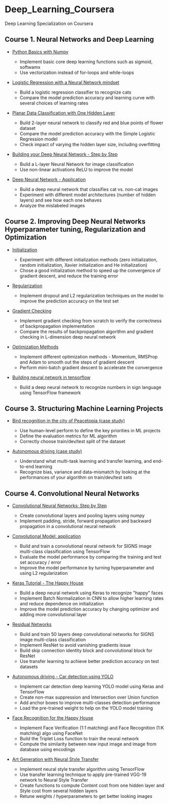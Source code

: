 # Deep_Learning_Coursera
Deep Learning Specialization on Coursera

## Course 1. Neural Networks and Deep Learning
- <A href='http://htmlpreview.github.io/?https://github.com/yumengdong/Deep_Learning_Coursera/blob/master/Neural%20Networks%20and%20Deep%20Learning/Week2/Python%20Basics%20With%20Numpy%20v3.html'>Python Basics with Numpy</A><BR>
  - Implement basic core deep learning functions such as sigmoid, softwamx
  - Use vectorization instead of for-loops and while-loops

- <A href='http://htmlpreview.github.io/?https://github.com/yumengdong/Deep_Learning_Coursera/blob/master/Neural%20Networks%20and%20Deep%20Learning/Week2/Logistic%20Regression%20with%20a%20Neural%20Network%20mindset%20v5.html'>Logistic Regression with a Neural Network mindset</A><BR>
  - Build a logistic regression classifier to recognize cats
  - Compare the model prediction accuracy and learning curve with several choices of learning rates
  
- <A href='http://htmlpreview.github.io/?https://github.com/yumengdong/Deep_Learning_Coursera/blob/master/Neural%20Networks%20and%20Deep%20Learning/Week3/Planar%20data%20classification%20with%20one%20hidden%20layer%20v5.html'>Planar Data Classification with One Hidden Layer </A><BR>  
  - Build 2-layer neural network to classify red and blue points of flower dataset
  - Compare the model prediction accuracy with the Simple Logistic Regression model
  - Check impact of varying the hidden layer size, including overfitting
  
- <A href='http://htmlpreview.github.io/?https://github.com/yumengdong/Deep_Learning_Coursera/blob/master/Neural%20Networks%20and%20Deep%20Learning/Week4/Building%20your%20Deep%20Neural%20Network%20-%20Step%20by%20Step%20v8.html'>Building your Deep Neural Network - Step by Step</A><BR>
  - Build a L-layer Neural Network for image classification
  - Use non-linear activations ReLU to improve the model
  
- <A href='http://htmlpreview.github.io/?https://github.com/yumengdong/Deep_Learning_Coursera/blob/master/Neural%20Networks%20and%20Deep%20Learning/Week4/Deep%20Neural%20Network%20-%20Application%20v8.html'>Deep Neural Network - Application</A><BR>    
  - Build a deep neural network that classifies cat vs. non-cat images
  - Experiment with different model architectures (number of hidden layers) and see how each one behaves
  - Analyze the mislabeled images
    
## Course 2. Improving Deep Neural Networks Hyperparameter tuning, Regularization and Optimization
- <A href = 'http://htmlpreview.github.io/?https://github.com/yumengdong/Deep_Learning_Coursera/blob/master/Improving%20Deep%20Neural%20Networks%20Hyperparameter%20tuning%2C%20Regularization%20and%20Optimization/Week1/Initialization/Initialization.html'> Initialization </A><BR>
  - Experiment with different initialization methods (zero initialization, random initialization, Xavier initialization and He initialization)
  - Chose a good initialization method to speed up the convergence of gradient descent, and reduce the training error

- <A href = 'http://htmlpreview.github.io/?https://github.com/yumengdong/Deep_Learning_Coursera/blob/master/Improving%20Deep%20Neural%20Networks%20Hyperparameter%20tuning%2C%20Regularization%20and%20Optimization/Week1/Regularization/Regularization%20-%20v3.html'> Regularization </A><BR>
  - Implement dropout and L2 regularization techniques on the model to improve the prediction accuracy on the test set
  
- <A href = 'http://htmlpreview.github.io/?https://github.com/yumengdong/Deep_Learning_Coursera/blob/master/Improving%20Deep%20Neural%20Networks%20Hyperparameter%20tuning%2C%20Regularization%20and%20Optimization/Week1/Gradient%20Checking/Gradient%20Checking%20v1.html'> Gradient Checking </A><BR>
  - Implement gradient checking from scratch to  verify the correctness of backpropagation implementation
  - Compare the results of backpropagation algorithm and gradient checking in L-dimension deep neural network
  
- <A href = 'http://htmlpreview.github.io/?https://github.com/yumengdong/Deep_Learning_Coursera/blob/master/Improving%20Deep%20Neural%20Networks%20Hyperparameter%20tuning%2C%20Regularization%20and%20Optimization/Week2/Optimization%20methods_v1.html'> Optimization Methods </A><BR>
  - Implement different optimization methods - Momentum, RMSProp and Adam to smooth out the steps of gradient descent
  - Perform mini-batch gradient descent to accelerate the convergence

- <A href = 'http://htmlpreview.github.io/?https://github.com/yumengdong/Deep_Learning_Coursera/blob/master/Improving%20Deep%20Neural%20Networks%20Hyperparameter%20tuning%2C%20Regularization%20and%20Optimization/Week3/Tensorflow%20Tutorial.html'> Building neural network in tensorflow </A><BR>
  - Build a deep neural network to recognize numbers in sign language using TensorFlow framework
   
## Course 3. Structuring Machine Learning Projects

- <A href = 'http://htmlpreview.github.io/?https://github.com/yumengdong/Deep_Learning_Coursera/blob/master/Structuring%20Machine%20Learning%20Projects/Bird%20recognition%20in%20the%20city%20of%20Peacetopia%20(case%20study).html'> Bird recognition in the city of Peacetopia (case study) </A><BR>
  - Use human-level perform to define the key priorities in ML projects
  - Define the evaluation metrics for ML algorithm
  - Correctly choose train/dev/test split of the dataset

- <A href = 'http://htmlpreview.github.io/?https://github.com/yumengdong/Deep_Learning_Coursera/blob/master/Structuring%20Machine%20Learning%20Projects/Autonomous%20driving%20(case%20study).html'> Autonomous driving (case study) </A><BR>
  - Understand what multi-task learning and transfer learning, and end-to-end learning
  - Recognize bias, variance and data-mismatch by looking at the performances of your algorithm on train/dev/test sets
  
## Course 4. Convolutional Neural Networks

- <A href = 'http://htmlpreview.github.io/?https://github.com/yumengdong/Deep_Learning_Coursera/blob/master/Convolutional%20Neural%20Networks/Convolution%20model%20-%20Step%20by%20Step%20-%20v2.html'> Convolutional Neural Networks: Step by Step </A><BR>
  - Create convolutional layers and pooling layers using numpy
  - Implement padding, stride, forward propagation and backward propagation in a convolutional neural network

- <A href = 'http://htmlpreview.github.io/?https://github.com/yumengdong/Deep_Learning_Coursera/blob/master/Convolutional%20Neural%20Networks/Convolution%20model%20-%20Application%20-%20v1.html'> Convolutional Model: application </A><BR>
  - Build and train a convolutional neural network for SIGNS image multi-class classification using TensorFlow
  - Evaluate the model performance by comparing the training and test set accuracy / error
  - Improve the model performance by turning hyperparameter and using L2 regularization
  
- <A href = 'http://htmlpreview.github.io/?https://github.com/yumengdong/Deep_Learning_Coursera/blob/master/Convolutional%20Neural%20Networks/Week2/KerasTutorial/Keras%20-%20Tutorial%20-%20Happy%20House%20v2.html'> Keras Tutorial - The Happy House </A><BR>
   - Build a deep neural network using Keras to recognize "happy" faces
   - Implement Batch Normalization in CNN to allow higher learning rates and reduce dependence on initialization
   - Improve the model prediction accuracy by changing optimizer and adding more convolutional layer
  
- <A href = 'http://htmlpreview.github.io/?https://github.com/yumengdong/Deep_Learning_Coursera/blob/master/Convolutional%20Neural%20Networks/Week2/ResNets/Residual%20Networks%20-%20v2.html'> Residual Networks </A><BR>
   - Build and train 50 layers deep convolutional networks for SIGNS image multi-class classification
   - Implement ResNet to avoid vanishing gradients issue
   - Build skip connection identity block and convolutional block for ResNet
   - Use transfer learning to achieve better prediction accuracy on test datasets
  
- <A href = 'http://htmlpreview.github.io/?https://github.com/yumengdong/Deep_Learning_Coursera/blob/master/Convolutional%20Neural%20Networks/Week3/Autonomous%20driving%20application%20-%20Car%20detection%20-%20v3.html'> Autonomous driving - Car detection using YOLO </A><BR>
   - Implement car detection deep learning YOLO model using Keras and TensorFlow
   - Create non-max suppression and Intersection over Union function
   - Add anchor boxes to improve multi-classes detection performance
   - Load the pre-trained weight to help on the YOLO model training

- <A href = 'http://htmlpreview.github.io/?https://github.com/yumengdong/Deep_Learning_Coursera/blob/master/Convolutional%20Neural%20Networks/Week4/Face%20Recognition%20for%20the%20Happy%20House%20-%20v3.html'> Face Recognition for the Happy House </A><BR>
   - Implement Face Verification (1:1 matching) and Face Recognition (1:K matching) algo using FaceNet
   - Build the Triplet Loss function to train the neural network
   - Compute the similarity between new input image and image from database using encodings

- <A href = 'http://htmlpreview.github.io/?https://github.com/yumengdong/Deep_Learning_Coursera/blob/master/Convolutional%20Neural%20Networks/Week4/Art%20Generation%20with%20Neural%20Style%20Transfer%20-%20v2.html'> Art Generation with Neural Style Transfer </A><BR>
   - Implement neural style transfer algorithm using TensorFlow
   - Use transfer learning technique to apply pre-trained VGG-19 network to Neural Style Transfer
   - Create functions to compute Content cost from one hidden layer and Style cost from several hidden layers
   - Retune weights / hyperparameters to get better looking images

